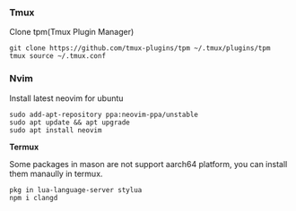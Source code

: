 ### Tmux

Clone tpm(Tmux Plugin Manager)

```
git clone https://github.com/tmux-plugins/tpm ~/.tmux/plugins/tpm
tmux source ~/.tmux.conf
```

### Nvim

Install latest neovim for ubuntu
```
sudo add-apt-repository ppa:neovim-ppa/unstable
sudo apt update && apt upgrade 
sudo apt install neovim
```

**Termux**

Some packages in mason are not support aarch64 platform, 
you can install them manaully in termux.
```
pkg in lua-language-server stylua
npm i clangd
```

